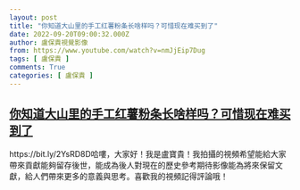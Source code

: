 ```yaml
---
layout: post
title: "你知道大山里的手工红薯粉条长啥样吗？可惜现在难买到了"
date: 2022-09-20T09:00:32.000Z
author: 盧保貴視覺影像
from: https://www.youtube.com/watch?v=nmJjEip7Dug
tags: [ 盧保貴 ]
comments: True
categories: [ 盧保貴 ]
---
```

<!--1663664432000-->
[你知道大山里的手工红薯粉条长啥样吗？可惜现在难买到了](https://www.youtube.com/watch?v=nmJjEip7Dug)
------

<div>
https://bit.ly/2YsRD8D哈嘍，大家好！我是盧寶貴！我拍攝的視頻希望能給大家帶來貢獻能夠留存後世，能成為後人對現在的歷史參考期待影像能為將來保留文獻，給人們帶來更多的意義與思考。喜歡我的視頻記得評論哦！
</div>
